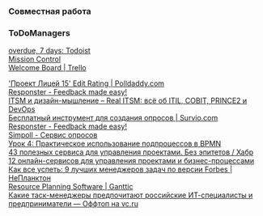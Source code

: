 <DT><H3 FOLDED>Совместная работа</H3>
			<DL><p>
				<DT><H3 FOLDED>ToDoManagers</H3>
				<DL><p>
					<DT><A HREF="https://todoist.com/app?lang=ru&v=202#agenda/%D0%BF%D1%80%D0%BE%D1%81%D1%80%D0%BE%D1%87%D0%B5%D0%BD%D0%BD%D1%8B%D0%B5,__7__%D0%B4%D0%BD%D0%B5%D0%B9">overdue, 7 days: Todoist</A>
					<DT><A HREF="http://azsl.missioncontrolhq.com/">Mission Control</A>
					<DT><A HREF="https://trello.com/b/Qxwx4l47/welcome-board">Welcome Board | Trello</A>
				</DL><p>
				<DT><A HREF="https://polldaddy.com/ratings/8671265/edit/">'Проект Лицей 15' Edit Rating | Polldaddy.com</A>
				<DT><A HREF="https://account.responster.com/#page=edit-form&formID=22191">Responster - Feedback made easy!</A>
				<DT><A HREF="https://realitsm.ru/2018/03/itsm-i-dizajn-myshlenie/">ITSM и дизайн-мышление – Real ITSM: всё об ITIL, COBIT, PRINCE2 и DevOps</A>
				<DT><A HREF="https://www.survio.com/ru/svoistva?utm_source=frontend&utm_campaign=footer&utm_medium=brand&utm_term=v1&si=I9T8F7S1A5N8X9O9K">Бесплатный инструмент для создания опросов | Survio.com</A>
				<DT><A HREF="https://www.responster.com/">Responster - Feedback made easy!</A>
				<DT><A HREF="http://simpoll.ru/">Simpoll - Сервис опросов</A>
				<DT><A HREF="https://www.elma-bpm.ru/journal/index.php?ELEMENT_ID=2897">Урок 4: Практическое использование подпроцессов в BPMN</A>
				<DT><A HREF="https://habr.com/post/276873/">43 полезных сервиса для управления проектами. Без эпитетов / Хабр</A>
				<DT><A HREF="https://l-a-b-a.com/blog/show/111">12 онлайн-сервисов для управления проектами и бизнес-процессами</A>
				<DT><A HREF="http://neplankton.ru/kak-vse-uspet-9-luchshih-menedzherov-zadach-po-versii-forbes-post-58">Как все успеть: 9 лучших менеджеров задач по версии Forbes | НеПланктон</A>
				<DT><A HREF="https://www.ganttic.com/en">Resource Planning Software | Ganttic</A>
				<DT><A HREF="https://vc.ru/flood/12008-task-management-news">Какие таск-менеджеры предпочитают российские ИТ-специалисты и предприниматели — Оффтоп на vc.ru</A>
			</DL><p>